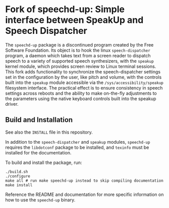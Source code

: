 # Fork of speechd-up: Simple interface between SpeakUp and Speech Dispatcher
The `speechd-up` package is a discontinued program created by the Free Software Foundation. Its object is to hook the linux `speech-dispatcher` program, a daemon which takes text from a screen reader to dispatch speech to a variety of supported speech synthesizers, with the `speakup` kernel module, which provides screen review to Linux terminal sessions. This fork adds functionality to synchronize the speech-dispatcher settings set in the configuration by the user, like pitch and volume, with the controls built into the `speakup` module accessible via the `/sys/accessibility/speakup` filesystem interface. The practical effect is to ensure consistency in speech settings across reboots and the ability to make on-the-fly adjustments to the parameters using the native keyboard controls built into the speakup driver.

## Build and Installation
See also the `INSTALL` file in this repository.

In addition to the `speech-dispatcher` and `speakup` modules, `speechd-up` requires the `libdotconf` package to be installed, and `texinfo` must be installed for the documentation.

To build and install the package, run:
```
./build.sh
./configure
make all # run make speechd-up instead to skip compiling documentation
make install
```

Reference the README and documentation for more specific information on how to use the `speechd-up` binary.